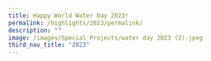 ```yaml
---
title: Happy World Water Day 2023!
permalink: /highlights/2023/permalink/
description: ""
image: /images/Special Projects/water day 2023 (2).jpeg
third_nav_title: "2023"
---
```

